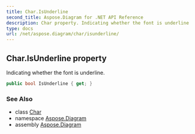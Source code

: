 ```yaml
---
title: Char.IsUnderline
second_title: Aspose.Diagram for .NET API Reference
description: Char property. Indicating whether the font is underline
type: docs
url: /net/aspose.diagram/char/isunderline/
---
```

## Char.IsUnderline property

Indicating whether the font is underline.

```csharp
public bool IsUnderline { get; }
```

### See Also

* class [Char](../)
* namespace [Aspose.Diagram](../../char/)
* assembly [Aspose.Diagram](../../../)


